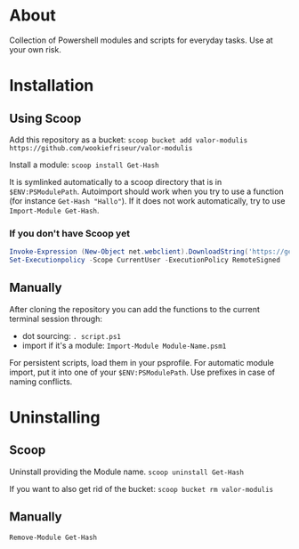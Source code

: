 # About
Collection of Powershell modules and scripts for everyday tasks. Use at your own risk.

# Installation

## Using Scoop
Add this repository as a bucket:
`scoop bucket add valor-modulis https://github.com/wookiefriseur/valor-modulis`

Install a module:
`scoop install Get-Hash`

It is symlinked automatically to a scoop directory that is in `$ENV:PSModulePath`.
Autoimport should work when you try to use a function (for instance `Get-Hash "Hallo"`).
If it does not work automatically, try to use `Import-Module Get-Hash`.

### If you don't have Scoop yet
```powershell
Invoke-Expression (New-Object net.webclient).DownloadString('https://get.scoop.sh')
Set-Executionpolicy -Scope CurrentUser -ExecutionPolicy RemoteSigned
```

## Manually
After cloning the repository you can add the functions to the current terminal session through:
* dot sourcing: `. script.ps1`
* import if it's a module: `Import-Module Module-Name.psm1`

For persistent scripts, load them in your psprofile.
For automatic module import, put it into one of your `$ENV:PSModulePath`.
Use prefixes in case of naming conflicts.


# Uninstalling

## Scoop
Uninstall providing the Module name.
`scoop uninstall Get-Hash`

If you want to also get rid of the bucket:
`scoop bucket rm valor-modulis`

## Manually
`Remove-Module Get-Hash`
